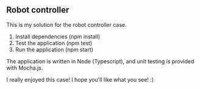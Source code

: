 ## Robot controller 

This is my solution for the robot controller case.

1. Install dependencies (npm install) 
2. Test the application (npm test) 
3. Run the application (npm start) 

The application is written in Node (Typescript), and unit testing is provided with Mocha.js. 

I really enjoyed this case! I hope you'll like what you see! :) 
